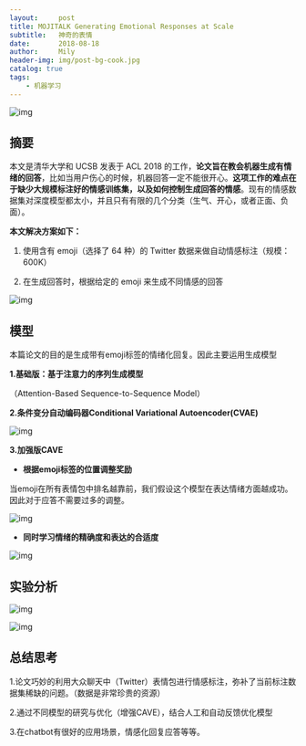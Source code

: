 ```yaml
---
layout:     post
title: MOJITALK Generating Emotional Responses at Scale
subtitle:   神奇的表情
date:       2018-08-18
author:     Mily
header-img: img/post-bg-cook.jpg
catalog: true
tags:
    - 机器学习
---
```


![img](https://note.youdao.com/yws/public/resource/ad01b691ccf2fd643c7b906c8e30a14f/xmlnote/CBD4978AAAE348E681EF52C94932FE01/15255)

## **摘要**

本文是清华大学和 UCSB 发表于 ACL 2018 的工作，**论文旨在教会机器生成有情绪的回答**，比如当用户伤心的时候，机器回答一定不能很开心。**这项工作的难点在于缺少大规模标注好的情感训练集，以及如何控制生成回答的情感**。现有的情感数据集对深度模型都太小，并且只有有限的几个分类（生气、开心，或者正面、负面）。 

**本文解决方案如下：**

1. 使用含有 emoji（选择了 64 种）的 Twitter 数据来做自动情感标注（规模：600K） 

2. 在生成回答时，根据给定的 emoji 来生成不同情感的回答

![img](https://note.youdao.com/yws/public/resource/ad01b691ccf2fd643c7b906c8e30a14f/xmlnote/35FB7A10683343F7B323C96A9C7FBC23/15261)

## **模型**

本篇论文的目的是生成带有emoji标签的情绪化回复。因此主要运用生成模型

**1.基础版：基于注意力的序列生成模型**

（Attention-Based Sequence-to-Sequence Model）

**2.条件变分自动编码器Conditional Variational Autoencoder(CVAE)**

![img](https://note.youdao.com/ynoteshare1/images/replace-img.png)

**3.加强版CAVE**

- **根据emoji标签的位置调整奖励**

当emoji在所有表情包中排名越靠前，我们假设这个模型在表达情绪方面越成功。因此对于应答不需要过多的调整。

![img](https://note.youdao.com/ynoteshare1/images/replace-img.png)

- **同时学习情绪的精确度和表达的合适度**

![img](https://note.youdao.com/ynoteshare1/images/replace-img.png)

## **实验分析**

![img](https://note.youdao.com/ynoteshare1/images/replace-img.png)



![img](https://note.youdao.com/ynoteshare1/images/replace-img.png)

## **总结思考**

1.论文巧妙的利用大众聊天中（Twitter）表情包进行情感标注，弥补了当前标注数据集稀缺的问题。（数据是非常珍贵的资源）

2.通过不同模型的研究与优化（增强CAVE），结合人工和自动反馈优化模型

3.在chatbot有很好的应用场景，情感化回复应答等等。